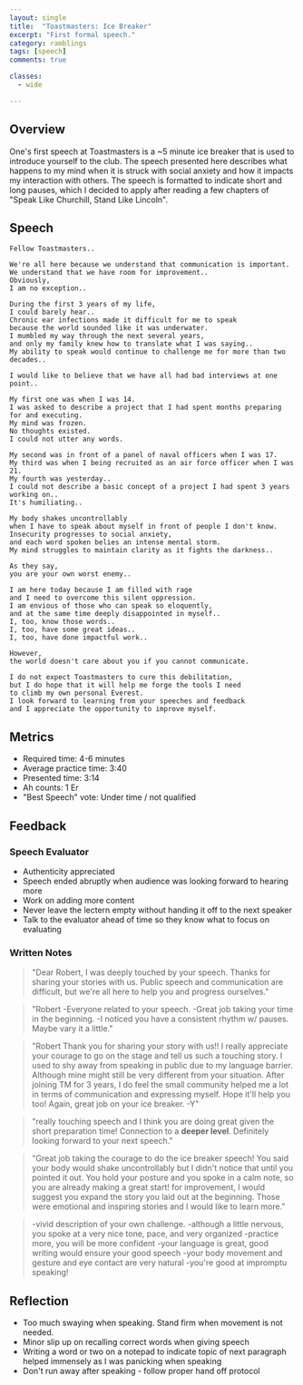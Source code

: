 ```yaml
---
layout: single
title:  "Toastmasters: Ice Breaker"
excerpt: "First formal speech."
category: ramblings
tags: [speech]
comments: true

classes:
  - wide

---
```

## Overview
One's first speech at Toastmasters is a ~5 minute ice breaker that is used to introduce yourself to the club. The speech presented here describes what happens to my mind when it is struck with social anxiety and how it impacts my interaction with others. The speech is formatted to indicate short and long pauses, which I decided to apply after reading a few chapters of "Speak Like Churchill, Stand Like Lincoln".

## Speech
```
Fellow Toastmasters..

We're all here because we understand that communication is important.
We understand that we have room for improvement..
Obviously,
I am no exception..

During the first 3 years of my life,
I could barely hear..
Chronic ear infections made it difficult for me to speak
because the world sounded like it was underwater.
I mumbled my way through the next several years,
and only my family knew how to translate what I was saying..
My ability to speak would continue to challenge me for more than two decades..

I would like to believe that we have all had bad interviews at one point..

My first one was when I was 14.
I was asked to describe a project that I had spent months preparing for and executing.
My mind was frozen.
No thoughts existed.
I could not utter any words.

My second was in front of a panel of naval officers when I was 17.
My third was when I being recruited as an air force officer when I was 21.
My fourth was yesterday..
I could not describe a basic concept of a project I had spent 3 years working on..
It's humiliating..

My body shakes uncontrollably
when I have to speak about myself in front of people I don't know.
Insecurity progresses to social anxiety,
and each word spoken belies an intense mental storm.
My mind struggles to maintain clarity as it fights the darkness..

As they say,
you are your own worst enemy..

I am here today because I am filled with rage
and I need to overcome this silent oppression.
I am envious of those who can speak so eloquently,
and at the same time deeply disappointed in myself..
I, too, know those words..
I, too, have some great ideas..
I, too, have done impactful work..

However,
the world doesn't care about you if you cannot communicate.

I do not expect Toastmasters to cure this debilitation,
but I do hope that it will help me forge the tools I need
to climb my own personal Everest.
I look forward to learning from your speeches and feedback
and I appreciate the opportunity to improve myself.
```
## Metrics
- Required time: 4-6 minutes
- Average practice time: 3:40
- Presented time: 3:14
- Ah counts: 1 Er
- "Best Speech" vote: Under time / not qualified

## Feedback
### Speech Evaluator
* Authenticity appreciated
* Speech ended abruptly when audience was looking forward to hearing more
* Work on adding more content
* Never leave the lectern empty without handing it off to the next speaker
* Talk to the evaluator ahead of time so they know what to focus on evaluating

### Written Notes
> "Dear Robert, I was deeply touched by your speech. Thanks for sharing your stories with us. Public speech and communication are difficult, but we're all here to help you and progress ourselves."

> "Robert -Everyone related to your speech. -Great job taking your time in the beginning. -I noticed you have a consistent rhythm w/ pauses. Maybe vary it a little."

> "Robert Thank you for sharing your story with us!! I really appreciate your courage to go on the stage and tell us such a touching story. I used to shy away from speaking in public due to my language barrier. Although mine might still be very different from your situation. After joining TM for 3 years, I do feel the small community helped me a lot in terms of communication and expressing myself. Hope it'll help you too! Again, great job on your ice breaker. -Y"

> "really touching speech and I think you are doing great given the short preparation time! Connection to a **deeper level**. Definitely looking forward to your next speech."

>"Great job taking the courage to do the ice breaker speech! You said your body would shake uncontrollably but I didn't notice that until you pointed it out. You hold your posture and you spoke in a calm note, so you are already making a great start! for improvement, I would suggest you expand the story you laid out at the beginning. Those were emotional and inspiring stories and I would like to learn more."

> -vivid description of your own challenge. -although a little nervous, you spoke at a very nice tone, pace, and very organized -practice more, you will be more confident -your language is great, good writing would ensure your good speech -your body movement and gesture and eye contact are very natural -you're good at impromptu speaking!

## Reflection

* Too much swaying when speaking. Stand firm when movement is not needed.
* Minor slip up on recalling correct words when giving speech
* Writing a word or two on a notepad to indicate topic of next paragraph helped immensely as I was panicking when speaking
* Don't run away after speaking - follow proper hand off protocol
